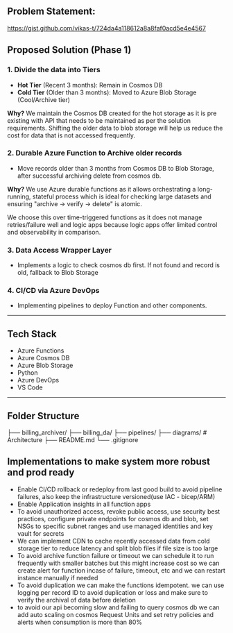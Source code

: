 ## Problem Statement:

https://gist.github.com/vikas-t/724da4a118612a8a8faf0acd5e4e4567

##  Proposed Solution (Phase 1)

### 1. **Divide the data into Tiers**
- **Hot Tier** (Recent 3 months): Remain in Cosmos DB
- **Cold Tier** (Older than 3 months): Moved to Azure Blob Storage (Cool/Archive tier)

**Why?**
We maintain the Cosmos DB created for the hot storage as it is pre existing with API that needs to be maintained as per the solution requirements.
Shifting the older data to blob storage will help us reduce the cost for data that is not accessed frequently.

### 2. **Durable Azure Function to Archive older records**
- Move records older than 3 months from Cosmos DB to Blob Storage, after successful archiving delete from cosmos db.

**Why?**
We use Azure durable functions as it allows orchestrating a long-running, stateful process which is ideal for checking large datasets and ensuring "archive → verify → delete" is atomic.

We choose this over time-triggered functions as it does not manage retries/failure well and logic apps because logic apps offer limited control and observability in  comparison.

### 3. **Data Access Wrapper Layer**
- Implements a logic to check cosmos db first. If not found and record is old, fallback to Blob Storage

### 4. **CI/CD via Azure DevOps**
- Implementing pipelines to deploy Function and other components.

---

##  Tech Stack

- Azure Functions 
- Azure Cosmos DB
- Azure Blob Storage
- Python
- Azure DevOps
- VS Code

---

##  Folder Structure

├── billing_archiver/ 
├── billing_da/ 
├── pipelines/ 
├── diagrams/ # Architecture 
├── README.md
└── .gitignore


## Implementations to make system more robust and prod ready

- Enable CI/CD rollback or redeploy from last good build to avoid pipeline failures, also keep the infrastructure versioned(use IAC - bicep/ARM)
- Enable Application insights in all function apps
- To avoid unauthorized access, revoke public access, use security best practices, configure private endpoints for cosmos db and blob, set NSGs to specific subnet ranges and use managed identities and key vault for secrets
- We can implement CDN to cache recently accessed data from cold storage tier to reduce latency and split blob files if file size is too large
- To avoid archive function failure or timeout we can schedule it to run frequently with smaller batches but this might increase cost so we can create alert for function incase of failure, timeout, etc and we can restart instance manually if needed
- To avoid duplication we can make the functions idempotent. we can use logging per record ID to avoid duplication or loss and make sure to verify the archival of data before deletion
- to avoid our api becoming slow and failing to query cosmos db we can add auto scaling on cosmos Request Units and set retry policies and alerts when consumption is more than 80% 